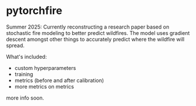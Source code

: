 # pytorchfire


Summer 2025: 
Currently reconstructing a research paper based on stochastic fire modeling to better predict wildfires. The model uses gradient descent amongst other things to accurately predict where the wildfire will spread. 

What's included:
- custom hyperparameters
- training
- metrics (before and after calibration)
- more metrics on metrics

more info soon.

